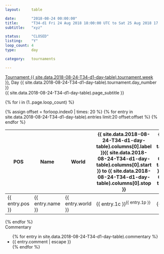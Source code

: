 ```yaml
---
layout: 	table

date: 		"2018-08-24 00:00:00"
title: 		"T34-d1 Fri 24 Aug 2018 18:00:00 UTC to Sat 25 Aug 2018 17:59:59 UTC"
subtitle: 	"xyz"

status:     "CLOSED"
listing:    "Y"
loop_count: 4
type:       day

category: 	tournaments

---
```

<div class="table_header">
  <span class="table_title"><a href="">Tournament {{ site.data.2018-08-24-T34-d1-day-table).tournament.week }}</a>, Day {{ site.data.2018-08-24-T34-d1-day-table).tournament.day_number }}</span><br>
  <span class="table_subtitle">{{ site.data.2018-08-24-T34-d1-day-table).page_subtitle }}</span>  
</div>

{% for i in (1..page.loop_count) %}
<br>
<table class="day_table">
  <colgroup>
    <col style="width:18px">
    <col style="width:55px">
    <col style="width:55px">
    <col style="width:10px">
    <col style="width:10px">
    <col style="width:10px">
    <col style="width:10px">
    <col style="width:10px">
    <col style="width:10px">
    <col style="width:10px">
    <col style="width:10px">
    <col style="width:10px">
    <col style="width:10px">
    <col style="width:10px">
    <col style="width:10px">
    <col style="width:10px">
    <col style="width:10px">
    <col style="width:10px">
    <col style="width:10px">
    <col style="width:10px">
    <col style="width:10px">
    <col style="width:10px">
    <col style="width:10px">
    <col style="width:10px">
    <col style="width:10px">
    <col style="width:10px">
    <col style="width:10px">
    <col style="width:18px">
  </colgroup>  
  <thead>
    <tr>
        <th>POS</th>
        <th class="AlignLeft">Name</th>
        <th class="AlignLeft">World</th>
        <th><a class="hideDisplay">{{ site.data.2018-08-24-T34-d1-day-table).columns[0].label }}<span class="showDisplayOnHover">{{ site.data.2018-08-24-T34-d1-day-table).columns[0].start }} to {{ site.data.2018-08-24-T34-d1-day-table).columns[0].stop }}</span></a></th>
        <th><a class="hideDisplay">{{ site.data.2018-08-24-T34-d1-day-table).columns[1].label }}<span class="showDisplayOnHover">{{ site.data.2018-08-24-T34-d1-day-table).columns[1].start }} to {{ site.data.2018-08-24-T34-d1-day-table).columns[1].stop }}</span></a></th>
        <th><a class="hideDisplay">{{ site.data.2018-08-24-T34-d1-day-table).columns[2].label }}<span class="showDisplayOnHover">{{ site.data.2018-08-24-T34-d1-day-table).columns[2].start }} to {{ site.data.2018-08-24-T34-d1-day-table).columns[2].stop }}</span></a></th>
        <th><a class="hideDisplay">{{ site.data.2018-08-24-T34-d1-day-table).columns[3].label }}<span class="showDisplayOnHover">{{ site.data.2018-08-24-T34-d1-day-table).columns[3].start }} to {{ site.data.2018-08-24-T34-d1-day-table).columns[3].stop }}</span></a></th>
        <th><a class="hideDisplay">{{ site.data.2018-08-24-T34-d1-day-table).columns[4].label }}<span class="showDisplayOnHover">{{ site.data.2018-08-24-T34-d1-day-table).columns[4].start }} to {{ site.data.2018-08-24-T34-d1-day-table).columns[4].stop }}</span></a></th>
        <th><a class="hideDisplay">{{ site.data.2018-08-24-T34-d1-day-table).columns[5].label }}<span class="showDisplayOnHover">{{ site.data.2018-08-24-T34-d1-day-table).columns[5].start }} to {{ site.data.2018-08-24-T34-d1-day-table).columns[5].stop }}</span></a></th>
        <th><a class="hideDisplay">{{ site.data.2018-08-24-T34-d1-day-table).columns[6].label }}<span class="showDisplayOnHover">{{ site.data.2018-08-24-T34-d1-day-table).columns[6].start }} to {{ site.data.2018-08-24-T34-d1-day-table).columns[6].stop }}</span></a></th>
        <th><a class="hideDisplay">{{ site.data.2018-08-24-T34-d1-day-table).columns[7].label }}<span class="showDisplayOnHover">{{ site.data.2018-08-24-T34-d1-day-table).columns[7].start }} to {{ site.data.2018-08-24-T34-d1-day-table).columns[7].stop }}</span></a></th>
        <th><a class="hideDisplay">{{ site.data.2018-08-24-T34-d1-day-table).columns[8].label }}<span class="showDisplayOnHover">{{ site.data.2018-08-24-T34-d1-day-table).columns[8].start }} to {{ site.data.2018-08-24-T34-d1-day-table).columns[8].stop }}</span></a></th>
        <th><a class="hideDisplay">{{ site.data.2018-08-24-T34-d1-day-table).columns[9].label }}<span class="showDisplayOnHover">{{ site.data.2018-08-24-T34-d1-day-table).columns[9].start }} to {{ site.data.2018-08-24-T34-d1-day-table).columns[9].stop }}</span></a></th>
        <th><a class="hideDisplay">{{ site.data.2018-08-24-T34-d1-day-table).columns[10].label }}<span class="showDisplayOnHover">{{ site.data.2018-08-24-T34-d1-day-table).columns[10].start }} to {{ site.data.2018-08-24-T34-d1-day-table).columns[10].stop }}</span></a></th>
        <th><a class="hideDisplay">{{ site.data.2018-08-24-T34-d1-day-table).columns[11].label }}<span class="showDisplayOnHover">{{ site.data.2018-08-24-T34-d1-day-table).columns[11].start }} to {{ site.data.2018-08-24-T34-d1-day-table).columns[11].stop }}</span></a></th>
        <th><a class="hideDisplay">{{ site.data.2018-08-24-T34-d1-day-table).columns[12].label }}<span class="showDisplayOnHover">{{ site.data.2018-08-24-T34-d1-day-table).columns[12].start }} to {{ site.data.2018-08-24-T34-d1-day-table).columns[12].stop }}</span></a></th>
        <th><a class="hideDisplay">{{ site.data.2018-08-24-T34-d1-day-table).columns[13].label }}<span class="showDisplayOnHover">{{ site.data.2018-08-24-T34-d1-day-table).columns[13].start }} to {{ site.data.2018-08-24-T34-d1-day-table).columns[13].stop }}</span></a></th>
        <th><a class="hideDisplay">{{ site.data.2018-08-24-T34-d1-day-table).columns[14].label }}<span class="showDisplayOnHover">{{ site.data.2018-08-24-T34-d1-day-table).columns[14].start }} to {{ site.data.2018-08-24-T34-d1-day-table).columns[14].stop }}</span></a></th>
        <th><a class="hideDisplay">{{ site.data.2018-08-24-T34-d1-day-table).columns[15].label }}<span class="showDisplayOnHover">{{ site.data.2018-08-24-T34-d1-day-table).columns[15].start }} to {{ site.data.2018-08-24-T34-d1-day-table).columns[15].stop }}</span></a></th>
        <th><a class="hideDisplay">{{ site.data.2018-08-24-T34-d1-day-table).columns[16].label }}<span class="showDisplayOnHover">{{ site.data.2018-08-24-T34-d1-day-table).columns[16].start }} to {{ site.data.2018-08-24-T34-d1-day-table).columns[16].stop }}</span></a></th>
        <th><a class="hideDisplay">{{ site.data.2018-08-24-T34-d1-day-table).columns[17].label }}<span class="showDisplayOnHover">{{ site.data.2018-08-24-T34-d1-day-table).columns[17].start }} to {{ site.data.2018-08-24-T34-d1-day-table).columns[17].stop }}</span></a></th>
        <th><a class="hideDisplay">{{ site.data.2018-08-24-T34-d1-day-table).columns[18].label }}<span class="showDisplayOnHover">{{ site.data.2018-08-24-T34-d1-day-table).columns[18].start }} to {{ site.data.2018-08-24-T34-d1-day-table).columns[18].stop }}</span></a></th>
        <th><a class="hideDisplay">{{ site.data.2018-08-24-T34-d1-day-table).columns[19].label }}<span class="showDisplayOnHover">{{ site.data.2018-08-24-T34-d1-day-table).columns[19].start }} to {{ site.data.2018-08-24-T34-d1-day-table).columns[19].stop }}</span></a></th>
        <th><a class="hideDisplay">{{ site.data.2018-08-24-T34-d1-day-table).columns[20].label }}<span class="showDisplayOnHover">{{ site.data.2018-08-24-T34-d1-day-table).columns[20].start }} to {{ site.data.2018-08-24-T34-d1-day-table).columns[20].stop }}</span></a></th>
        <th><a class="hideDisplay">{{ site.data.2018-08-24-T34-d1-day-table).columns[21].label }}<span class="showDisplayOnHover">{{ site.data.2018-08-24-T34-d1-day-table).columns[21].start }} to {{ site.data.2018-08-24-T34-d1-day-table).columns[21].stop }}</span></a></th>
        <th><a class="hideDisplay">{{ site.data.2018-08-24-T34-d1-day-table).columns[22].label }}<span class="showDisplayOnHover">{{ site.data.2018-08-24-T34-d1-day-table).columns[22].start }} to {{ site.data.2018-08-24-T34-d1-day-table).columns[22].stop }}</span></a></th>
        <th><a class="hideDisplay">{{ site.data.2018-08-24-T34-d1-day-table).columns[23].label }}<span class="showDisplayOnHover">{{ site.data.2018-08-24-T34-d1-day-table).columns[23].start }} to {{ site.data.2018-08-24-T34-d1-day-table).columns[23].stop }}</span></a></th>
        <th>Total</th>
    </tr>
  </thead>
  {% assign offset = forloop.index0 | times: 20 %}
<tbody>
{% for entry in site.data.2018-08-24-T34-d1-day-table).entries limit:20 offset:offset %}
  <tr>
    <td class="pl{{ entry.pos }}">{{ entry.pos }}</td>
    <td class="AlignLeft">{{ entry.name }}</td>
    <td class="AlignLeft">{{ entry.world }}</td>
    <td class="pl{{ entry.1p }}">{{ entry.1c }}<sup>{{ entry.1p }}</sup></td>
    <td class="pl{{ entry.2p }}">{{ entry.2c }}<sup>{{ entry.2p }}</sup></td>
    <td class="pl{{ entry.3p }}">{{ entry.3c }}<sup>{{ entry.3p }}</sup></td>
    <td class="pl{{ entry.4p }}">{{ entry.4c }}<sup>{{ entry.4p }}</sup></td>
    <td class="pl{{ entry.5p }}">{{ entry.5c }}<sup>{{ entry.5p }}</sup></td>
    <td class="pl{{ entry.6p }}">{{ entry.6c }}<sup>{{ entry.6p }}</sup></td>
    <td class="pl{{ entry.7p }}">{{ entry.7c }}<sup>{{ entry.7p }}</sup></td>
    <td class="pl{{ entry.8p }}">{{ entry.8c }}<sup>{{ entry.8p }}</sup></td>
    <td class="pl{{ entry.9p }}">{{ entry.9c }}<sup>{{ entry.9p }}</sup></td>
    <td class="pl{{ entry.10p }}">{{ entry.10c }}<sup>{{ entry.10p }}</sup></td>
    <td class="pl{{ entry.11p }}">{{ entry.11c }}<sup>{{ entry.11p }}</sup></td>
    <td class="pl{{ entry.12p }}">{{ entry.12c }}<sup>{{ entry.12p }}</sup></td>
    <td class="pl{{ entry.13p }}">{{ entry.13c }}<sup>{{ entry.13p }}</sup></td>
    <td class="pl{{ entry.14p }}">{{ entry.14c }}<sup>{{ entry.14p }}</sup></td>
    <td class="pl{{ entry.15p }}">{{ entry.15c }}<sup>{{ entry.15p }}</sup></td>
    <td class="pl{{ entry.16p }}">{{ entry.16c }}<sup>{{ entry.16p }}</sup></td>
    <td class="pl{{ entry.17p }}">{{ entry.17c }}<sup>{{ entry.17p }}</sup></td>
    <td class="pl{{ entry.18p }}">{{ entry.18c }}<sup>{{ entry.18p }}</sup></td>
    <td class="pl{{ entry.19p }}">{{ entry.19c }}<sup>{{ entry.19p }}</sup></td>
    <td class="pl{{ entry.20p }}">{{ entry.20c }}<sup>{{ entry.20p }}</sup></td>
    <td class="pl{{ entry.21p }}">{{ entry.21c }}<sup>{{ entry.21p }}</sup></td>
    <td class="pl{{ entry.22p }}">{{ entry.22c }}<sup>{{ entry.22p }}</sup></td>
    <td class="pl{{ entry.23p }}">{{ entry.23c }}<sup>{{ entry.23p }}</sup></td>
    <td class="pl{{ entry.24p }}">{{ entry.24c }}<sup>{{ entry.24p }}</sup></td>
    <td>{{ entry.total }}</td>
  </tr>
{% endfor %}  
</tbody>
</table>
<div class="leaderboard"></div>
{% endfor %}

<div class="commentary">
  <span class="commentary_title">Commentary</span>
  <ul>
    {% for entry in site.data.2018-08-24-T34-d1-day-table).commentary %}
    <li class="commentary_list">{{ entry.comment | escape }}</li>
    {% endfor %}
  </ul>
</div>




